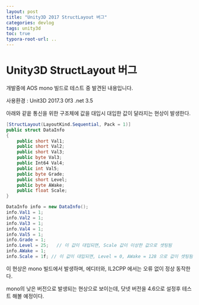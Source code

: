 ```yaml
---
layout: post
title: "Unity3D 2017 StructLayout 버그"
categories: devlog
tags: unity3d
toc: true
typora-root-url: ..
---
```




# Unity3D StructLayout 버그

개발중에 AOS mono 빌드로 테스트 중 발견된 내용입니다.

사용환경 : Unit3D 2017.3 0f3 .net 3.5 

아래와 같읕 통신을 위한 구조체에 값을 대입시 대입한 값이 달라지는 현상이 발생한다.

```c#
[StructLayout(LayoutKind.Sequential, Pack = 1)]
public struct DataInfo
{
    public short Val1;
    public short Val2;
    public short Val3;
    public byte Val3;
    public Int64 Val4;
    public int Val5;
    public byte Grade;
    public short Level;
    public byte AWake;
    public float Scale;
}
```



```c#
DataInfo info = new DataInfo();
info.Val1 = 1;
info.Val2 = 1;
info.Val3 = 1;
info.Val4 = 1;
info.Val5 = 1;
info.Grade = 1;
info.Level = 25;   // 이 값이 대입되면, Scale 값이 이상한 값으로 셋팅됨
info.AWake = 1;
info.Scale = 1f; // 이 값이 대입되면, Level = 0, AWake = 128 으로 값이 셋팅됨

```

이 현상은 mono 빌드에서 발생하며, 에디터와, IL2CPP 에서는 오류 없이 정상 동작한다.

mono의 낮은 버전으로 발생되는 현상으로  보이는데, 닷넷 버전을 4.6으로 설정후 테스트 해볼 예정이다.